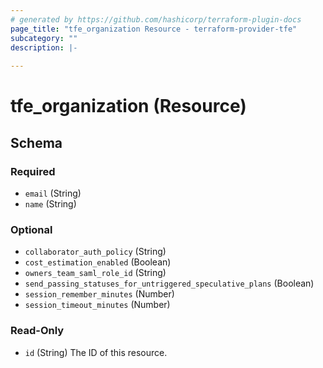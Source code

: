 ```yaml
---
# generated by https://github.com/hashicorp/terraform-plugin-docs
page_title: "tfe_organization Resource - terraform-provider-tfe"
subcategory: ""
description: |-
  
---
```


# tfe_organization (Resource)





<!-- schema generated by tfplugindocs -->
## Schema

### Required

- `email` (String)
- `name` (String)

### Optional

- `collaborator_auth_policy` (String)
- `cost_estimation_enabled` (Boolean)
- `owners_team_saml_role_id` (String)
- `send_passing_statuses_for_untriggered_speculative_plans` (Boolean)
- `session_remember_minutes` (Number)
- `session_timeout_minutes` (Number)

### Read-Only

- `id` (String) The ID of this resource.


